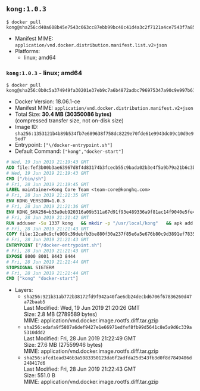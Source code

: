 ## `kong:1.0.3`

```console
$ docker pull kong@sha256:d40a608b45e7543c663cc87ebb99bc40c41d4a3c2f7121a4ce7543f7a85304d4
```

-	Manifest MIME: `application/vnd.docker.distribution.manifest.list.v2+json`
-	Platforms:
	-	linux; amd64

### `kong:1.0.3` - linux; amd64

```console
$ docker pull kong@sha256:0b0c5a374949fa30201e37eb9c7a6b4872adbc796975347a90c9e997b6160fc0
```

-	Docker Version: 18.06.1-ce
-	Manifest MIME: `application/vnd.docker.distribution.manifest.v2+json`
-	Total Size: **30.4 MB (30350086 bytes)**  
	(compressed transfer size, not on-disk size)
-	Image ID: `sha256:1353121b4b89b534fb7e689638f758dc8229e70fde61e9943dc09c10d9e95ed7`
-	Entrypoint: `["\/docker-entrypoint.sh"]`
-	Default Command: `["kong","docker-start"]`

```dockerfile
# Wed, 19 Jun 2019 21:19:43 GMT
ADD file:fef3b00b3ae63967d8f4d83174b3fcecb55c9bada02b3e4f5a9b79a21b6c3bb3 in / 
# Wed, 19 Jun 2019 21:19:43 GMT
CMD ["/bin/sh"]
# Fri, 28 Jun 2019 21:19:45 GMT
LABEL maintainer=Kong Core Team <team-core@konghq.com>
# Fri, 28 Jun 2019 21:21:35 GMT
ENV KONG_VERSION=1.0.3
# Fri, 28 Jun 2019 21:21:36 GMT
ENV KONG_SHA256=b33a9eb920316a09b511a67d91f93e489336a9f81ac14f9040e5fe4d055e9148
# Fri, 28 Jun 2019 21:21:42 GMT
RUN adduser -Su 1337 kong 	&& mkdir -p "/usr/local/kong" 	&& apk add --no-cache --virtual .build-deps wget tar ca-certificates 	&& apk add --no-cache libgcc openssl pcre perl tzdata curl libcap su-exec 	&& wget -O kong.tar.gz "https://bintray.com/kong/kong-community-edition-alpine-tar/download_file?file_path=kong-community-edition-$KONG_VERSION.apk.tar.gz" 	&& echo "$KONG_SHA256 *kong.tar.gz" | sha256sum -c - 	&& tar -xzf kong.tar.gz -C /tmp 	&& rm -f kong.tar.gz 	&& cp -R /tmp/usr / 	&& rm -rf /tmp/usr 	&& cp -R /tmp/etc / 	&& rm -rf /tmp/etc 	&& apk del .build-deps
# Fri, 28 Jun 2019 21:21:43 GMT
COPY file:12ca0c9cfe909c39debfb3be880f30a237f85e6a5e676b80c9d3891ef78351f1 in /docker-entrypoint.sh 
# Fri, 28 Jun 2019 21:21:43 GMT
ENTRYPOINT ["/docker-entrypoint.sh"]
# Fri, 28 Jun 2019 21:21:43 GMT
EXPOSE 8000 8001 8443 8444
# Fri, 28 Jun 2019 21:21:44 GMT
STOPSIGNAL SIGTERM
# Fri, 28 Jun 2019 21:21:44 GMT
CMD ["kong" "docker-start"]
```

-	Layers:
	-	`sha256:921b31ab772b38172fd9f942a40fae6db24decbd6706f67836260d47a72baab5`  
		Last Modified: Wed, 19 Jun 2019 21:20:26 GMT  
		Size: 2.8 MB (2789589 bytes)  
		MIME: application/vnd.docker.image.rootfs.diff.tar.gzip
	-	`sha256:edafa9f5807a6def9427e1e66971edfef8fb99d5641c8e5a9d6c339a5310ddd2`  
		Last Modified: Fri, 28 Jun 2019 21:22:49 GMT  
		Size: 27.6 MB (27559946 bytes)  
		MIME: application/vnd.docker.image.rootfs.diff.tar.gzip
	-	`sha256:afcd1ead346b3a5983350123da6f2adfda25d543fb3d0f8d7849406d248417d6`  
		Last Modified: Fri, 28 Jun 2019 21:22:43 GMT  
		Size: 551.0 B  
		MIME: application/vnd.docker.image.rootfs.diff.tar.gzip
